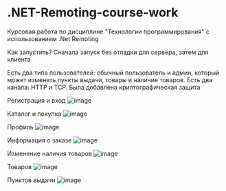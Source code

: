 # .NET-Remoting-course-work
Курсовая работа по дисциплине "Технологии программирования" с использованием .Net Remoting

Как запустить? Сначала запуск без отладки для сервера, затем для клиента

Есть два типа пользователей: обычный пользователь и админ, который может изменять пункты выдачи, товары и наличие товаров. Есть два канала: HTTP и TCP. Была добавлена криптографическая защита

Регистрация и вход
![image](https://github.com/MadinaZaynullina/.NET-Remoting-course-work/assets/73058803/899c61f0-b225-477b-87f9-1693ccdd522a)

Каталог и покупка
![image](https://github.com/MadinaZaynullina/.NET-Remoting-course-work/assets/73058803/1de5eecf-79b6-4357-8bd7-92150ee1f332)

Профиль
![image](https://github.com/MadinaZaynullina/.NET-Remoting-course-work/assets/73058803/e4b7c6e0-a133-4637-ac3b-903b2ffdd0aa)

Информация о заказе
![image](https://github.com/MadinaZaynullina/.NET-Remoting-course-work/assets/73058803/4ac9359e-78b4-4fa4-8af3-860b60c77b66)

Изменение наличия товаров
![image](https://github.com/MadinaZaynullina/.NET-Remoting-course-work/assets/73058803/20760d2c-d297-43c4-8d69-2c3b234c9e80)

Товаров
![image](https://github.com/MadinaZaynullina/.NET-Remoting-course-work/assets/73058803/9a2305be-04a6-4d2c-ab58-036a43930967)

Пунктов выдачи
![image](https://github.com/MadinaZaynullina/.NET-Remoting-course-work/assets/73058803/6442a2f1-5ff7-4846-81a1-1bf1ea55718a)
